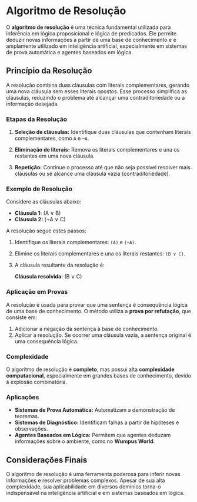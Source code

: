 # Algoritmo de Resolução

O **algoritmo de resolução** é uma técnica fundamental utilizada para inferência em lógica proposicional e lógica de predicados. Ele permite deduzir novas informações a partir de uma base de conhecimento e é amplamente utilizado em inteligência artificial, especialmente em sistemas de prova automática e agentes baseados em lógica.

## Princípio da Resolução

A resolução combina duas cláusulas com literais complementares, gerando uma nova cláusula sem esses literais opostos. Esse processo simplifica as cláusulas, reduzindo o problema até alcançar uma contraditoriedade ou a informação desejada.

### Etapas da Resolução

1. **Seleção de cláusulas:** Identifique duas cláusulas que contenham literais complementares, como `A` e `¬A`.
   
2. **Eliminação de literais:** Remova os literais complementares e una os restantes em uma nova cláusula.

3. **Repetição:** Continue o processo até que não seja possível resolver mais cláusulas ou se alcance uma cláusula vazia (contraditoriedade).

### Exemplo de Resolução

Considere as cláusulas abaixo:

- **Cláusula 1:** (A ∨ B)
- **Cláusula 2:** (¬A ∨ C)

A resolução segue estes passos:

1. Identifique os literais complementares: `(A)` e `(¬A)`.
2. Elimine os literais complementares e una os literais restantes: `(B ∨ C)`.
3. A cláusula resultante da resolução é:

   **Cláusula resolvida:** (B ∨ C)

### Aplicação em Provas

A resolução é usada para provar que uma sentença é consequência lógica de uma base de conhecimento. O método utiliza a **prova por refutação**, que consiste em:

1. Adicionar a negação da sentença à base de conhecimento.
2. Aplicar a resolução. Se ocorrer uma cláusula vazia, a sentença original é uma consequência lógica.

### Complexidade

O algoritmo de resolução é **completo**, mas possui alta **complexidade computacional**, especialmente em grandes bases de conhecimento, devido à explosão combinatória.

### Aplicações

- **Sistemas de Prova Automática:** Automatizam a demonstração de teoremas.
- **Sistemas de Diagnóstico:** Identificam falhas a partir de hipóteses e observações.
- **Agentes Baseados em Lógica:** Permitem que agentes deduzam informações sobre o ambiente, como no **Wumpus World**.

## Considerações Finais

O algoritmo de resolução é uma ferramenta poderosa para inferir novas informações e resolver problemas complexos. Apesar de sua alta complexidade, sua aplicabilidade em diversos domínios torna-o indispensável na inteligência artificial e em sistemas baseados em lógica.
